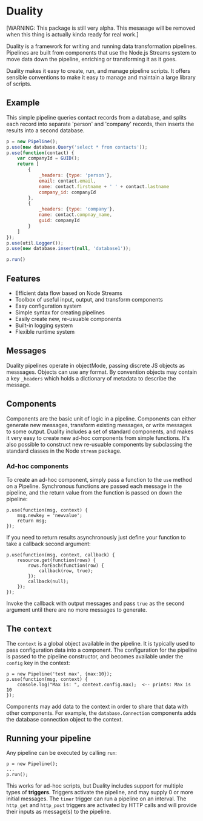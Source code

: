 # Duality

[WARNING: This package is still very alpha. This mesasage will be removed when this
thing is actually kinda ready for real work.]

Duality is a framework for writing and running data transformation pipelines. Pipelines
are built from components that use the Node.js Streams system to move data down the
pipeline, enriching or transforming it as it goes.

Duality makes it easy to create, run, and manage pipeline scripts. It offers sensible
conventions to make it easy to manage and maintain a large library of scripts.

## Example

This simple pipeline queries contact records from a database, and splits each record 
into separate 'person' and 'company' records, then inserts the results into a
second database.

```javascript
p = new Pipeline();
p.use(new database.Query('select * from contacts'));
p.use(function(contact) {
    var companyId = GUID();
    return [
        {
            _headers: {type: 'person'},
            email: contact.email,
            name: contact.firstname + ' ' + contact.lastname
            company_id: companyId
        },
        {
            _headers: {type: 'company'},
            name: contact.compnay_name,
            guid: companyId
        }
    ]
});
p.use(util.Logger());
p.use(new database.insert(null, 'database1'));

p.run()
```

## Features

* Efficient data flow based on Node Streams
* Toolbox of useful input, output, and transform components
* Easy configuration system
* Simple syntax for creating pipelines
* Easily create new, re-usuable components
* Built-in logging system
* Flexible runtime system

## Messages

Duality pipelines operate in objectMode, passing discrete JS objects as messsages. Objects
can use any format. By convention objects may contain a key `_headers` which holds a dictionary
of metadata to describe the message. 

## Components

Components are the basic unit of logic in a pipeline. Components can either generate 
new messages, transform existing messages, or write messages to some output. Duality
includes a set of standard components, and makes it very easy to create new ad-hoc
components from simple functions. It's also possible to construct new re-usuable
components by subclassing the standard classes in the Node `stream` package.

### Ad-hoc components

To create an ad-hoc component, simply pass a function to the `use` method on a 
Pipeline. Synchronous functions are passed each message in the pipeline, and the
return value from the function is passed on down the pipeline:

    p.use(function(msg, context) {
        msg.newkey = 'newvalue';
        return msg;
    });

If you need to return results asynchronously just define your function to take a 
callback second argument:

    p.use(function(msg, context, callback) {
        resource.get(function(rows) {
            rows.forEach(function(row) {
                callback(row, true);
            });
            callback(null);
        });
    });

Invoke the callback with output messages and pass `true` as the second argument
until there are no more messages to generate.

## The `context`

The `context` is a global object available in the pipeline. It is typically used
to pass configuration data into a component. The configuration for the pipeline
is passed to the pipeline constructor, and becomes available under the `config`
key in the context:

    p = new Pipeline('test max', {max:10});
    p.use(function(msg, context) {
        console.log("Max is: ", context.config.max);  <-- prints: Max is 10
    });

Components may add data to the context in order to share that data with other
components. For example, the `database.Connection` components adds the database
connection object to the context.

## Running your pipeline

Any pipeline can be executed by calling `run`:

    p = new Pipeline();
    ...
    p.run();

This works for ad-hoc scripts, but Duality includes support for multiple types
of **triggers**. Triggers activate the pipeline, and may supply
0 or more initial messages. The `timer` trigger can run a pipeline on an 
interval. The `http_get` and `http_post` triggers are activated
by HTTP calls and will provide their inputs as message(s) to the pipeline.

